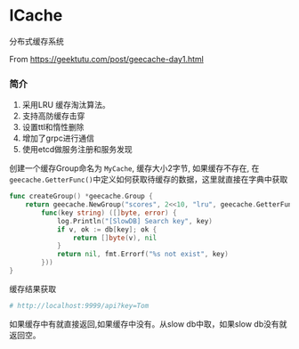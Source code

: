 # ICache
分布式缓存系统

From https://geektutu.com/post/geecache-day1.html

### 简介

1. 采用LRU 缓存淘汰算法。
2. 支持高防缓存击穿
3. 设置ttl和惰性删除
4. 增加了grpc进行通信
5. 使用etcd做服务注册和服务发现

创建一个缓存Group命名为 `MyCache`, 缓存大小2字节, 如果缓存不存在, 在`geecache.GetterFunc()`中定义如何获取待缓存的数据，这里就直接在字典中获取
``` go
func createGroup() *geecache.Group {
	return geecache.NewGroup("scores", 2<<10, "lru", geecache.GetterFunc( //lru算法做测试
		func(key string) ([]byte, error) {
			log.Println("[SlowDB] Search key", key)
			if v, ok := db[key]; ok {
				return []byte(v), nil
			}
			return nil, fmt.Errorf("%s not exist", key)
		}))
}
```

缓存结果获取
``` bash
# http://localhost:9999/api?key=Tom
```
如果缓存中有就直接返回,如果缓存中没有。从slow db中取，如果slow db没有就返回空。

